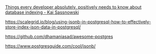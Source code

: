 [Things every developer absolutely, positively needs to know about database indexing - Kai Sassnowski](https://www.youtube.com/watch?v=HubezKbFL7E)

https://scalegrid.io/blog/using-jsonb-in-postgresql-how-to-effectively-store-index-json-data-in-postgresql/

https://github.com/dhamaniasad/awesome-postgres

https://www.postgresguide.com/cool/jsonb/



